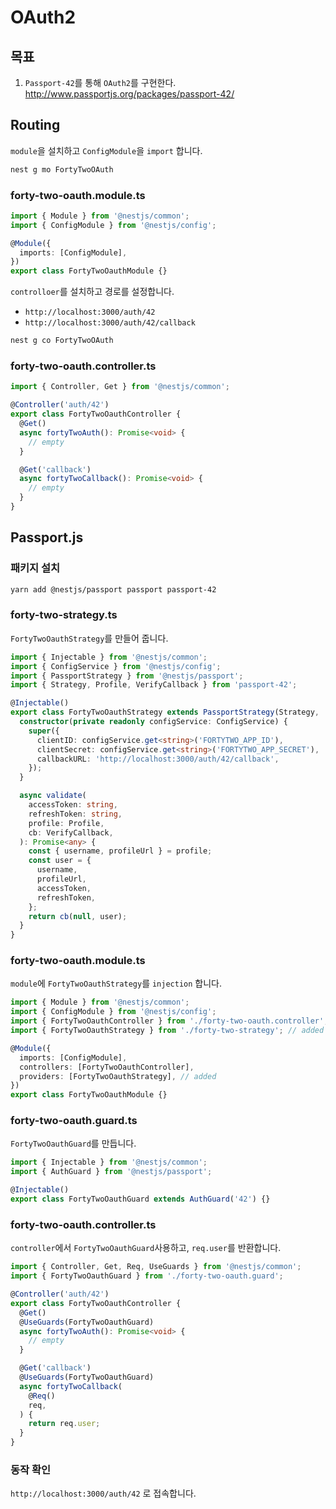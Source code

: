 # OAuth2

## 목표

1. `Passport-42`를 통해 `OAuth2`를 구현한다.
   http://www.passportjs.org/packages/passport-42/

## Routing

`module`을 설치하고 `ConfigModule`을 `import` 합니다.

```sh
nest g mo FortyTwoOAuth
```

### forty-two-oauth.module.ts

```ts
import { Module } from '@nestjs/common';
import { ConfigModule } from '@nestjs/config';

@Module({
  imports: [ConfigModule],
})
export class FortyTwoOauthModule {}
```

`controlloer`를 설치하고 경로를 설정합니다.

- `http://localhost:3000/auth/42`
- `http://localhost:3000/auth/42/callback`

```sh
nest g co FortyTwoOAuth
```

### forty-two-oauth.controller.ts

```ts
import { Controller, Get } from '@nestjs/common';

@Controller('auth/42')
export class FortyTwoOauthController {
  @Get()
  async fortyTwoAuth(): Promise<void> {
    // empty
  }

  @Get('callback')
  async fortyTwoCallback(): Promise<void> {
    // empty
  }
}
```

## Passport.js

### 패키지 설치

```sh
yarn add @nestjs/passport passport passport-42
```

### forty-two-strategy.ts

`FortyTwoOauthStrategy`를 만들어 줍니다.

```ts
import { Injectable } from '@nestjs/common';
import { ConfigService } from '@nestjs/config';
import { PassportStrategy } from '@nestjs/passport';
import { Strategy, Profile, VerifyCallback } from 'passport-42';

@Injectable()
export class FortyTwoOauthStrategy extends PassportStrategy(Strategy, '42') {
  constructor(private readonly configService: ConfigService) {
    super({
      clientID: configService.get<string>('FORTYTWO_APP_ID'),
      clientSecret: configService.get<string>('FORTYTWO_APP_SECRET'),
      callbackURL: 'http://localhost:3000/auth/42/callback',
    });
  }

  async validate(
    accessToken: string,
    refreshToken: string,
    profile: Profile,
    cb: VerifyCallback,
  ): Promise<any> {
    const { username, profileUrl } = profile;
    const user = {
      username,
      profileUrl,
      accessToken,
      refreshToken,
    };
    return cb(null, user);
  }
}
```

### forty-two-oauth.module.ts

`module`에 `FortyTwoOauthStrategy`를 `injection` 합니다.

```ts
import { Module } from '@nestjs/common';
import { ConfigModule } from '@nestjs/config';
import { FortyTwoOauthController } from './forty-two-oauth.controller';
import { FortyTwoOauthStrategy } from './forty-two-strategy'; // added

@Module({
  imports: [ConfigModule],
  controllers: [FortyTwoOauthController],
  providers: [FortyTwoOauthStrategy], // added
})
export class FortyTwoOauthModule {}
```

### forty-two-oauth.guard.ts

`FortyTwoOauthGuard`를 만듭니다.

```ts
import { Injectable } from '@nestjs/common';
import { AuthGuard } from '@nestjs/passport';

@Injectable()
export class FortyTwoOauthGuard extends AuthGuard('42') {}
```

### forty-two-oauth.controller.ts

`controller`에서 `FortyTwoOauthGuard`사용하고, `req.user`를 반환합니다.

```ts
import { Controller, Get, Req, UseGuards } from '@nestjs/common';
import { FortyTwoOauthGuard } from './forty-two-oauth.guard';

@Controller('auth/42')
export class FortyTwoOauthController {
  @Get()
  @UseGuards(FortyTwoOauthGuard)
  async fortyTwoAuth(): Promise<void> {
    // empty
  }

  @Get('callback')
  @UseGuards(FortyTwoOauthGuard)
  async fortyTwoCallback(
    @Req()
    req,
  ) {
    return req.user;
  }
}
```

### 동작 확인

`http://localhost:3000/auth/42` 로 접속합니다.
